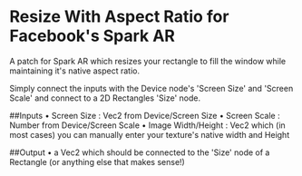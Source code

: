 # Resize With Aspect Ratio for Facebook's Spark AR
A patch for Spark AR which resizes your rectangle to fill the window while maintaining it's native aspect ratio.

Simply connect the inputs with the Device node's 'Screen Size' and 'Screen Scale' and connect to a 2D Rectangles 'Size' node.

##Inputs
• Screen Size : Vec2 from Device/Screen Size
• Screen Scale : Number from Device/Screen Scale
• Image Width/Height : Vec2 which (in most cases) you can manually enter your texture's native width and Height

##Output
• a Vec2 which should be connected to the 'Size' node of a Rectangle (or anything else that makes sense!)
